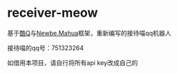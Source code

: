 # receiver-meow
基于[酷Q](https://cqp.cc/)与[Newbe.Mahua](https://gitee.com/yks/Newbe.Mahua.Framework)框架，重新编写的接待喵qq机器人

接待喵的qq号：751323264

如借用本项目，请自行将所有api key改成自己的
